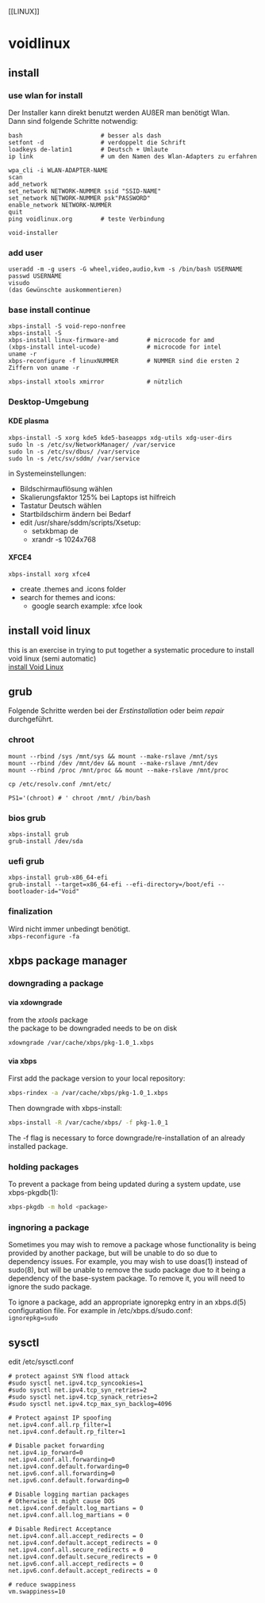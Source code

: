 [[LINUX]]
# voidlinux  

## install  
### use wlan for install  
Der Installer kann direkt benutzt werden AUßER man benötigt Wlan.  
Dann sind folgende Schritte notwendig:  
```
bash                      # besser als dash
setfont -d                # verdoppelt die Schrift
loadkeys de-latin1        # Deutsch + Umlaute
ip link                   # um den Namen des Wlan-Adapters zu erfahren

wpa_cli -i WLAN-ADAPTER-NAME  
scan  
add_network 
set_network NETWORK-NUMMER ssid "SSID-NAME" 
set_network NETWORK-NUMMER psk"PASSWORD"  
enable_network NETWORK-NUMMER  
quit  
ping voidlinux.org        # teste Verbindung  

void-installer  
```  

### add user  
```
useradd -m -g users -G wheel,video,audio,kvm -s /bin/bash USERNAME  
passwd USERNAME  
visudo 
(das Gewünschte auskommentieren)  
```

### base install continue  
```
xbps-install -S void-repo-nonfree  
xbps-install -S  
xbps-install linux-firmware-amd        # microcode for amd   
(xbps-install intel-ucode)             # microcode for intel  
uname -r  
xbps-reconfigure -f linuxNUMMER        # NUMMER sind die ersten 2 Ziffern von uname -r  

xbps-install xtools xmirror            # nützlich  
```  

### Desktop-Umgebung  
#### KDE plasma  
```
xbps-install -S xorg kde5 kde5-baseapps xdg-utils xdg-user-dirs  
sudo ln -s /etc/sv/NetworkManager/ /var/service
sudo ln -s /etc/sv/dbus/ /var/service  
sudo ln -s /etc/sv/sddm/ /var/service  
```  

in Systemeinstellungen:
- Bildschirmauflösung wählen
- Skalierungsfaktor 125% bei Laptops ist hilfreich
- Tastatur Deutsch wählen
- Startbildschirm ändern bei Bedarf
- edit /usr/share/sddm/scripts/Xsetup:
    - setxkbmap de
    - xrandr -s 1024x768

#### XFCE4  
```
xbps-install xorg xfce4
```

- create .themes and .icons folder
- search for themes and icons:
    - google search example: xfce look


## install void linux  
this is an exercise in trying to put together a systematic procedure to install 
void linux (semi automatic)  
[install Void Linux](installVoidLinux.md)  

## grub
Folgende Schritte werden bei der *Erstinstallation* oder beim *repair*
durchgeführt.

### chroot
```
mount --rbind /sys /mnt/sys && mount --make-rslave /mnt/sys
mount --rbind /dev /mnt/dev && mount --make-rslave /mnt/dev
mount --rbind /proc /mnt/proc && mount --make-rslave /mnt/proc

cp /etc/resolv.conf /mnt/etc/

PS1='(chroot) # ' chroot /mnt/ /bin/bash

```

### bios grub
```
xbps-install grub
grub-install /dev/sda
```

### uefi grub
```
xbps-install grub-x86_64-efi
grub-install --target=x86_64-efi --efi-directory=/boot/efi --bootloader-id="Void"
```

### finalization
Wird nicht immer unbedingt benötigt.  
`xbps-reconfigure -fa`


## xbps package manager

### downgrading a package
#### via xdowngrade
from the *xtools* package  
the package to be downgraded needs to be on disk  

```bash
xdowngrade /var/cache/xbps/pkg-1.0_1.xbps
```  

#### via xbps
First add the package version to your local repository:  
```bash
xbps-rindex -a /var/cache/xbps/pkg-1.0_1.xbps
```  

Then downgrade with xbps-install:  
```bash
xbps-install -R /var/cache/xbps/ -f pkg-1.0_1
```

The -f flag is necessary to force downgrade/re-installation of an already installed package.

### holding packages
To prevent a package from being updated during a system update, use xbps-pkgdb(1):  
```bash
xbps-pkgdb -m hold <package>
```  

### ingnoring a package
Sometimes you may wish to remove a package whose functionality is being provided
by another package, but will be unable to do so due to dependency issues. For
example, you may wish to use doas(1) instead of sudo(8), but will be unable to
remove the sudo package due to it being a dependency of the base-system package.
To remove it, you will need to ignore the sudo package.  

To ignore a package, add an appropriate ignorepkg entry in an xbps.d(5)
configuration file. For example in /etc/xbps.d/sudo.conf:    
`ignorepkg=sudo`  

## sysctl
edit /etc/sysctl.conf
```
# protect against SYN flood attack
#sudo sysctl net.ipv4.tcp_syncookies=1
#sudo sysctl net.ipv4.tcp_syn_retries=2
#sudo sysctl net.ipv4.tcp_synack_retries=2
#sudo sysctl net.ipv4.tcp_max_syn_backlog=4096

# Protect against IP spoofing
net.ipv4.conf.all.rp_filter=1
net.ipv4.conf.default.rp_filter=1

# Disable packet forwarding
net.ipv4.ip_forward=0
net.ipv4.conf.all.forwarding=0
net.ipv4.conf.default.forwarding=0
net.ipv6.conf.all.forwarding=0
net.ipv6.conf.default.forwarding=0

# Disable logging martian packages
# Otherwise it might cause DOS
net.ipv4.conf.default.log_martians = 0
net.ipv4.conf.all.log_martians = 0

# Disable Redirect Acceptance
net.ipv4.conf.all.accept_redirects = 0
net.ipv4.conf.default.accept_redirects = 0
net.ipv4.conf.all.secure_redirects = 0
net.ipv4.conf.default.secure_redirects = 0
net.ipv6.conf.all.accept_redirects = 0
net.ipv6.conf.default.accept_redirects = 0

# reduce swappiness
vm.swappiness=10
```

